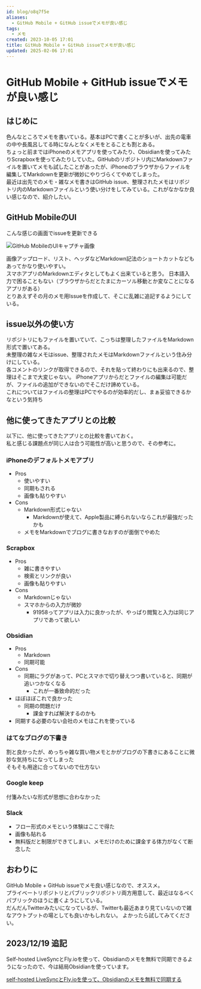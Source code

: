 ```yaml
---
id: blog/o8q7f5e
aliases:
  - GitHub Mobile + GitHub issueでメモが良い感じ
tags:
  - メモ
created: 2023-10-05 17:01
title: GitHub Mobile + GitHub issueでメモが良い感じ
updated: 2025-02-06 17:01
---
```


# GitHub Mobile + GitHub issueでメモが良い感じ

## はじめに

色んなところでメモを書いている。基本はPCで書くことが多いが、出先の電車の中や長風呂してる時になんとなくメモをとることも割とある。  
ちょっと前まではiPhoneのメモアプリを使ってみたり、Obsidianを使ってみたりScrapboxを使ってみたりしていた。GitHubのリポジトリ内にMarkdownファイルを置いてメモも試したことがあったが、iPhoneのブラウザからファイルを編集してMarkdownを更新が微妙にやりづらくてやめてしまった。  
最近は出先でのメモ・雑なメモ書きはGitHub issue、整理されたメモはリポジトリ内のMarkdownファイルという使い分けをしてみている。これがなかなか良い感じなので、紹介したい。

## GitHub MobileのUI

こんな感じの画面でissueを更新できる

![GitHub MobileのUIキャプチャ画像](https://i.gyazo.com/9469839a0c1ed41fb5a5e8047e022c47.png)

画像アップロード、リスト、ヘッダなどMarkdown記法のショートカットなどもあってかなり使いやすい。  
スマホアプリのMarkdownエディタとしてもよく出来ていると思う。
日本語入力で困ることもない（ブラウザからだとたまにカーソル移動とか変なことになるアプリがある）  
とりあえずその月のメモ用Issueを作成して、そこに乱雑に追記するようにしている。

## issue以外の使い方

リポジトリにもファイルを置いていて、こっちは整理したファイルをMarkdown形式で置いてある。  
未整理の雑なメモはissue、整理されたメモはMarkdownファイルという住み分けにしている。  
各コメントのリンクが取得できるので、それを貼って終わりにも出来るので、整理はそこまで大変じゃない。
iPhoneアプリからだとファイルの編集は可能だが、ファイルの追加ができないのでそこだけ諦めている。  
これについてはファイルの整理はPCでやるのが効率的だし、まぁ妥協できるかなという気持ち

## 他に使ってきたアプリとの比較

以下に、他に使ってきたアプリとの比較を書いておく。  
私と感じる課題点が同じ人は合う可能性が高いと思うので、その参考に。

### iPhoneのデフォルトメモアプリ

- Pros
  - 使いやすい
  - 同期もされる
  - 画像も貼りやすい
- Cons
  - Markdown形式じゃない
    - Markdownが使えて、Apple製品に縛られないならこれが最強だったかも
  - メモをMarkdownでブログに書きなおすのが面倒でやめた

### Scrapbox

- Pros
  - 雑に書きやすい
  - 検索とリンクが良い
  - 画像も貼りやすい
- Cons
  - Markdownじゃない
  - スマホからの入力が微妙
    - 91958ってアプリは入力に良かったが、やっぱり閲覧と入力は同じアプリであって欲しい

### Obsidian

- Pros
  - Markdown
  - 同期可能
- Cons
  - 同期にラグがあって、PCとスマホで切り替えつつ書いていると、同期が追いつかなくなる
    - これが一番致命的だった
- ほぼほぼこれで良かった
  - 同期の問題だけ
    - 課金すれば解決するのかも
- 同期する必要のない会社のメモはこれを使っている

### はてなブログの下書き

割と良かったが、めっちゃ雑な買い物メモとかがブログの下書きにあることに微妙な気持ちになってしまった  
そもそも用途に合ってないので仕方ない

### Google keep

付箋みたいな形式が思想に合わなかった

### Slack

- フロー形式のメモという体験はここで得た
- 画像も貼れる
- 無料版だと制限ができてしまい、メモだけのために課金する体力がなくて断念した

## おわりに

GitHub Mobile + GitHub issueでメモ良い感じなので、オススメ。  
プライベートリポジトリとパブリックリポジトリ両方用意して、最近はなるべくパブリックのほうに書くようにしている。  
だんだんTwitterみたいになっているが、Twitterも最近あまり見ていないので雑なアウトプットの場としても良いかもしれない。
よかったら試してみてください。

## 2023/12/19 追記

Self-hosted LiveSyncとFly.ioを使って、Obsidianのメモを無料で同期できるようになったので、今は結局Obsidianを使っています。

[self-hosted LiveSyncとFly.ioを使って、Obsidianのメモを無料で同期する](https://tkancf.com/blog/sync-obsidian-notes-self-hosted-livesync-flyio)

